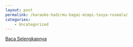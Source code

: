 ```yaml
---
layout: post
permalink: /karaoke-hadirmu-bagai-mimpi-tasya-rosmala/
categories:
    - Uncategorized
---
```


[Baca Selengkapnya](/09)